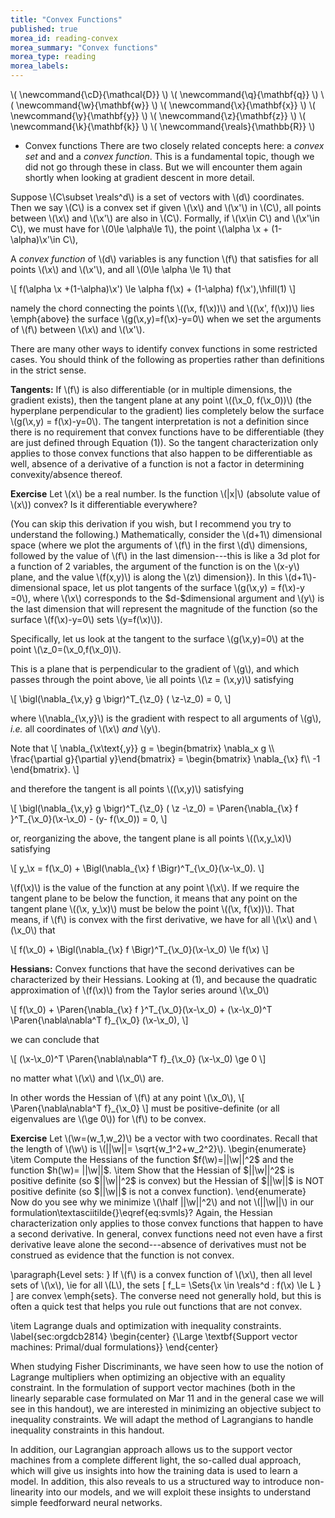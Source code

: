 ```yaml
---
title: "Convex Functions"
published: true
morea_id: reading-convex
morea_summary: "Convex functions"
morea_type: reading
morea_labels:
---
```

\\( \newcommand{\cD}{\mathcal{D}} \\)
\\( \newcommand{\q}{\mathbf{q}} \\)
\\( \newcommand{\w}{\mathbf{w}} \\)
\\( \newcommand{\x}{\mathbf{x}} \\)
\\( \newcommand{\y}{\mathbf{y}} \\)
\\( \newcommand{\z}{\mathbf{z}} \\)
\\( \newcommand{\k}{\mathbf{k}} \\)
\\( \newcommand{\reals}{\mathbb{R}} \\)

* Convex functions There are two closely related concepts here: a
_convex set_ and and a _convex function_. This is a fundamental topic,
though we did not go through these in class. But we will encounter
them again shortly when looking at gradient descent in more detail.

Suppose \\(C\subset \reals^d\\) is a set of vectors with \\(d\\) coordinates.
Then we say \\(C\\) is a convex set if given \\(\x\\) and \\(\x'\\) in \\(C\\),
all points between \\(\x\\) and \\(\x'\\) are also in \\(C\\). Formally, if
\\(\x\in C\\) and \\(\x'\in C\\), we must have for \\(0\le \alpha\le 1\\),
the point \\(\alpha \x + (1-\alpha)\x'\in C\\),

A _convex function_ of \\(d\\) variables is any function \\(f\\) 
that satisfies for all points \\(\x\\) and \\(\x'\\), and all \\(0\le \alpha \le 1\\)
that

\\[ f(\alpha \x +(1-\alpha)\x') \le \alpha f(\x) + (1-\alpha) f(\x'),\hfill(1) \\]

namely the chord connecting the points \\((\x, f(\x))\\) and \\((\x', f(\x))\\)
lies \emph{above} the surface \\(g(\x,y)=f(\x)-y=0\\) when we set the arguments
of \\(f\\) between \\(\x\\) and \\(\x'\\).

There are many other ways to identify convex functions in
some restricted cases. You should think of the following as properties
rather than definitions in the strict sense. 

**Tangents:** If \\(f\\) is also differentiable (or in multiple
dimensions, the gradient exists), then the tangent plane at any point
\\((\x_0, f(\x_0))\\) (the hyperplane perpendicular to the gradient) lies
completely below the surface \\(g(\x,y) = f(\x)-y=0\\). The tangent
interpretation is not a definition since there is no requirement that
convex functions have to be differentiable (they are just defined
through Equation (1)). So the tangent characterization only applies to
those convex functions that also happen to be differentiable as well, absence
of a derivative of a function is not a factor in determining convexity/absence thereof.

**Exercise** Let \\(x\\) be a real number.
Is the function \\(|x|\\) (absolute value of \\(x\\)) convex? Is it differentiable
everywhere?


(You can skip this derivation if you wish, but I recommend you try to
understand the following.)  Mathematically, consider the \\(d+1\\)
dimensional space (where we plot the arguments of \\(f\\) in the first
\\(d\\) dimensions, followed by the value of \\(f\\) in the last
dimension---this is like a 3d plot for a function of 2
variables, the argument of the function is on the \\(x-y\\) plane, and
the value \\(f(x,y)\\) is along the \\(z\\) dimension\}).  In this
\\(d+1\\)-dimensional space, let us plot tangents of the surface
\\(g(\x,y) = f(\x)-y =0\\), where \\(\x\\) corresponds to the
\$d-\$dimensional argument and \\(y\\) is the last dimension that will
represent the magnitude of the function (so the surface
\\(f(\x)-y=0\\) sets \\(y=f(\x)\\)). 

Specifically, let us look at the
tangent to the surface \\(g(\x,y)=0\\) at the point \\(\z_0=(\x_0,f(\x_0)\\). 

This is a plane that is perpendicular to the gradient of
\\(g\\), and which passes through the point above, \ie all points
\\(\z = (\x,y)\\) satisfying 

\\[ \bigl(\nabla_{\x,y} g \bigr)^T_{\z_0} ( \z-\z_0) = 0, \\] 

where \\(\nabla_{\x,y}\\) is the gradient with respect to all arguments of \\(g\\), _i.e._ all coordinates of \\(\x\\) _and_ \\(y\\). 

Note that 
\\[ \nabla_{\x\text{,y}} g = 
\begin{bmatrix} 
\nabla_x g \\\\ \frac{\partial g}{\partial y}\end{bmatrix} 
= \begin{bmatrix} \nabla_{\x} f\\\\ -1 \end{bmatrix}.  \\]

and therefore the
tangent is all points \\((\x,y)\\) satisfying 

\\[ \bigl(\nabla_{\x,y} g \bigr)^T_{\z_0} ( \z -\z_0) = \Paren{\nabla_{\x} f }^T_{\x_0}(\x-\x_0) -
(y- f(\x_0)) = 0, \\] 

or, reorganizing the above, the tangent plane is
all points \\((\x,y_\x)\\) satisfying 

\\[ y_\x = f(\x_0) + \Bigl(\nabla_{\x} f \Bigr)^T_{\x_0}(\x-\x_0).  \\] 

\\(f(\x)\\) is the value
of the function at any point \\(\x\\). If we require the tangent plane
to be below the function, it means that any point on the tangent plane
\\((\x, y_\x)\\) must be below the point \\((\x, f(\x))\\). That
means, if \\(f\\) is convex with the first derivative, we have for all
\\(\x\\) and \\(\x_0\\) that 

\\[
f(\x_0) + \Bigl(\nabla_{\x} f \Bigr)^T_{\x_0}(\x-\x_0) \le f(\x)
\\]

**Hessians:** Convex functions that have the second
derivatives can be characterized by their Hessians. Looking
at (1), and because the quadratic approximation
of \\(f(\x)\\) from the Taylor series around \\(\x_0\\)

\\[ f(\x_0) +
  \Paren{\nabla_{\x} f }^T_{\x_0}(\x-\x_0) +
  (\x-\x_0)^T \Paren{\nabla\nabla^T f}_{\x_0} (\x-\x_0),
\\]

we can conclude that

\\[
  (\x-\x_0)^T \Paren{\nabla\nabla^T f}_{\x_0} (\x-\x_0) \ge 0
\\]

no matter what \\(\x\\) and \\(\x_0\\) are. 

In other words the Hessian of \\(f\\) at any point \\(\x_0\\),
\\[
  \Paren{\nabla\nabla^T f}_{\x_0}
\\]
must be positive-definite (or all eigenvalues are \\(\ge 0\\))
for \\(f\\) to be convex.

**Exercise** Let \\(\w=(w_1,w_2)\\) be a vector with two
coordinates.  Recall that the length of \\(\w\\) is
\\(||\w||= \sqrt{w_1^2+w_2^2}\\).
\begin{enumerate}
\item Compute the Hessians of the function $f(\w)=||\w||^2$
and the function $h(\w)= ||\w||$.
\item Show that the Hessian of $||\w||^2$ is positive definite
  (so $||\w||^2$ is convex) but the Hessian of $||\w||$ is
  NOT positive definite (so $||\w||$ is not a convex function).
\end{enumerate}
Now do you see why we minimize \\(\half ||\w||^2\\) and not \\(||\w||\\) in
our formulation\textasciitilde{}\eqref{eq:svmls}? Again, the Hessian characterization
only applies to those convex functions that happen to have a second
derivative. In general, convex functions need not even have a first
derivative leave alone the second---absence of derivatives
must not be construed as evidence that the function is not convex.


\paragraph{Level sets: } If \\(f\\) is a convex function of \\(\x\\), then
all level sets of \\(\x\\), \ie for all \\(L\\), the sets
\[
f_L=  \Sets{\x \in \reals^d : f(\x) \le L }
\]
are convex \emph{sets}. The converse need not generally hold, but this
is often a quick test that helps you rule out functions that are
not convex.

\item Lagrange duals and optimization with inequality constraints.
\label{sec:orgdcb2814}
\begin{center}
{\Large \textbf{Support vector machines: Primal/dual formulations}}
\end{center}

When studying Fisher Discriminants, we have seen how to use the notion
of Lagrange multipliers when optimizing an objective with an equality
constraint. In the formulation of support vector machines (both in the
linearly separable case formulated on Mar 11 and in the general case
we will see in this handout), we are interested in minimizing an objective
subject to inequality constraints. We will adapt the method of Lagrangians
to handle inequality constraints in this handout. 

In addition, our Lagrangian approach allows us to the support vector
machines from a complete different light, the so-called dual approach,
which will give us insights into how the training data is used to learn
a model. In addition, this also reveals to us a structured way to
introduce non-linearity into our models, and we will exploit these
insights to understand simple feedforward neural networks.


